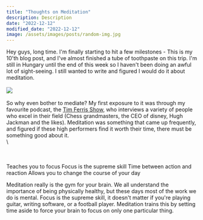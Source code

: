 ```yaml
---
title: "Thoughts on Meditation"
description: Description
date: "2022-12-12"
modified_date: "2022-12-12"
image: /assets/images/posts/random-img.jpg
---
```

Hey guys, long time. I'm finally starting to hit a few milestones - This is my 10'th blog post, and I've almost finished a tube of toothpaste on this trip. I'm still in Hungary until the end of this week so I haven't been doing an awful lot of sight-seeing. I still wanted to write and figured I would do it about meditation. 
\
\
![](/assets/images/posts/post-06/wall3.jpg)
\
\
So why even bother to mediate? My first exposure to it was through my favourite podcast, the [Tim Ferris Show](https://tim.blog/podcast/), who interviews a variety of people who excel in their field (Chess grandmasters, the CEO of disney, Hugh Jackman and the likes). Meditation was something that came up frequently, and figured if these high performers find it worth their time, there must be something good about it.
\
\

\
\
Teaches you to focus
Focus is the supreme skill
Time between action and reaction
Allows you to change the course of your day


Meditation really is the gym for your brain. We all understand the importance of being physically healthy, but these days most of the work we do is mental. Focus is the supreme skill, it doesn't matter if you're playing guitar, writing software, or a football player. Meditation trains this by setting time aside to force your brain to focus on only one particular thing.


